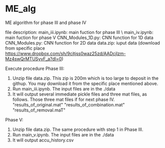 # ME_alg
ME algorithm for phase III and phase IV

file description:
main_iii.ipynb: main fuction for phase III \\
main_iv.ipynb: main fuction for phase V
CNN_Modules_1D.py:  CNN function for 1D data
CNN_Modules.py:  CNN function for 2D data
data.zip: iuput data (download from specific place https://www.dropbox.com/sh/9citjss0waz25zd/AADcjlzm-Mz4swQrMTUSyvF_a?dl=0)


Execute procedure
Phase III: 
1. Unzip file data.zip. This zip is 200m which is too large to deposit in the githup. You may download it from the specific place mentioned above.
2. Run main_iii.ipynb. The input files are in the ./data
3. It will output several immediate pickle files and three mat files, as follows. Those three mat files if for next phase IV.
   "results_of_original.mat"
   "results_of_combination.mat"
   "results_of_removal.maT"
   
Phase V: 
1. Unzip file data.zip. The same procedure with step 1 in Phase III.
2. Run main_v.ipynb. The input files are in the ./data
3. It will output accu_history.csv
